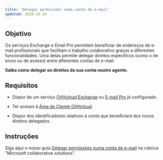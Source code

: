 ```yaml
---
title: 'Delegar permissões numa conta de e-mail'
updated: 2020-10-24
---
```


## Objetivo

Os serviços Exchange e Email Pro permitem beneficiar de endereços de e-mail profissionais que facilitam o trabalho colaborativo graças a diferentes funcionalidades. Uma delas permite delegar direitos específicos (como o de envio ou de acesso) entre diferentes contas de e-mail.

**Saiba como delegar os direitos da sua conta  noutro agente.**

## Requisitos

- Dispor de um serviço [OVHcloud Exchange](/links/web/emails-hosted-exchange) ou [E-mail Pro](/links/web/email-pro) já configurado.

- Ter acesso à [Área de Cliente OVHcloud](/links/manager).
- Dispor dos identificadores relativos à conta  que beneficiará dos novos direitos delegados.

## Instruções

Siga aqui o nosso guia [Delegar permissões numa conta de e-mail](/pages/web_cloud/email_and_collaborative_solutions/microsoft_exchange/feature_delegation) na rubrica "Microsoft collaborative solutions".